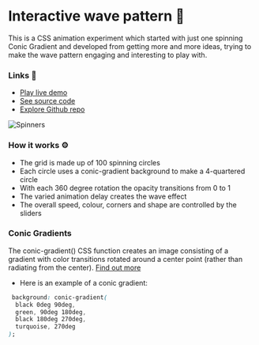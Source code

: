 # Interactive wave pattern 🍃

This is a CSS animation experiment which started with just one spinning Conic Gradient and developed from getting more and more ideas, trying to make the wave pattern engaging and interesting to play with.

### Links 🔗

+ [Play live demo](https://css-conic-gradient-wave-pattern.rolandjlevy.repl.co/)
+ [See source code](https://replit.com/@RolandJLevy/css-conic-gradient-wave-pattern)
+ [Explore Github repo](https://github.com/rolandjlevy/css-conic-gradient-spinner-pattern-wave)

![Spinners](https://raw.githubusercontent.com/rolandjlevy/css-conic-gradient-spinner-pattern-wave/master/images/spinner-wave-pattern.png)

### How it works ⚙️
- The grid is made up of 100 spinning circles
- Each circle uses a conic-gradient background to make a 4-quartered circle
- With each 360 degree rotation the opacity transitions from 0 to 1
- The varied animation delay creates the wave effect
- The overall speed, colour, corners and shape are controlled by the sliders

### Conic Gradients
The conic-gradient() CSS function creates an image consisting of a gradient with color transitions rotated around a center point (rather than radiating from the center). [Find out more](https://developer.mozilla.org/en-US/docs/Web/CSS/conic-gradient())

- Here is an example of a conic gradient:
```css
 background: conic-gradient( 
  black 0deg 90deg, 
  green, 90deg 180deg, 
  black 180deg 270deg,
  turquoise, 270deg
);
```